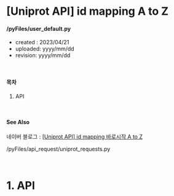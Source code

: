 # __[Uniprot API] id mapping A to Z__

#### /pyFiles/user_default.py
* created : 2023/04/21
* uploaded: yyyy/mm/dd
* revision: yyyy/mm/dd

<br>

#### 목차
1. API

<br>

#### See Also
네이버 블로그 : [[Uniprot API] id mapping 바로시작 A to Z][Ext1]

/pyFiles/api_request/uniprot_requests.py

<br>

# 1. API



[Ext1]:https://blog.naver.com/simhc0714/223005741556
